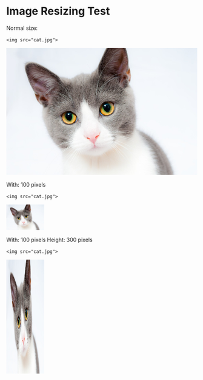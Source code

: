 # Image Resizing Test

Normal size:

    <img src="cat.jpg">

<img src="cat.jpg">

With: 100 pixels

    <img src="cat.jpg">

<img src="cat.jpg" width=100>

With: 100 pixels
Height: 300 pixels

    <img src="cat.jpg">

<img src="cat.jpg" width=100 height=300>
